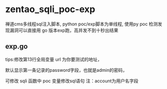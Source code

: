 # zentao_sqli_poc-exp
禅道cms多线程sql注入脚本,
python poc/exp脚本为单线程,
使用py poc 检测发现漏洞可以直接用 go 版本exp跑，高并发不到十秒出结果

## exp.go

tips:修改第13行全局变量 url 为你要测试的地址，

默认显示第一条记录的password字段，也就是admin的密码，

可修改 sqli 函数中 poc 变量修改sql语句     注：account为用户名字段



